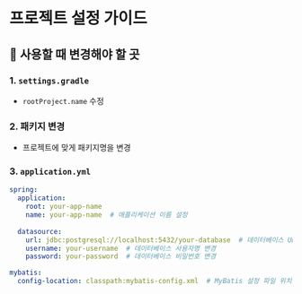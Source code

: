 # 프로젝트 설정 가이드

## 📌 사용할 때 변경해야 할 곳

### 1. `settings.gradle`
- `rootProject.name` 수정

### 2. 패키지 변경
- 프로젝트에 맞게 패키지명을 변경

### 3. `application.yml`
```yaml
spring:
  application:
    root: your-app-name
    name: your-app-name  # 애플리케이션 이름 설정
  
  datasource:
    url: jdbc:postgresql://localhost:5432/your-database  # 데이터베이스 URL 변경
    username: your-username  # 데이터베이스 사용자명 변경
    password: your-password  # 데이터베이스 비밀번호 변경

mybatis:
  config-location: classpath:mybatis-config.xml  # MyBatis 설정 파일 위치 변경
```